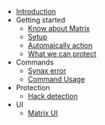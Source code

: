 * [Introduction](/README)
* Getting started
  * [Know about Matrix](/Getting_started/about)
  * [Setup](/Getting_started/setup)
  * [Automaically action](/Getting_started/autoAction)
  * [What we can protect](/Getting_started/protection)
* Commands
  * [Synax error](/Commands/synaxError)
  * [Command Usage](/Commands/commandUsage)
* Protection
  * [Hack detection](/Safe/checks.md)
* UI
  * [Matrix UI](/MatrixUI/matrixui)